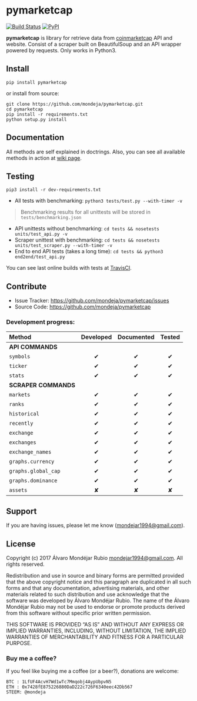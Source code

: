 <h1>pymarketcap</h1>

[![Build Status](https://travis-ci.org/mondeja/pymarketcap.svg?branch=master)](https://travis-ci.org/mondeja/pymarketcap) [![PyPI](https://img.shields.io/pypi/v/pymarketcap.svg)](https://pypi.python.org/pypi/pymarketcap)

**pymarketcap** is library for retrieve data from [coinmarketcap](http://coinmarketcap.com/) API and website. Consist of a scraper built on BeautifulSoup and an API wrapper powered by requests. Only works in Python3.

## Install

```
pip install pymarketcap
```

or install from source:

```
git clone https://github.com/mondeja/pymarketcap.git
cd pymarketcap
pip install -r requirements.txt
python setup.py install
```

## Documentation
All methods are self explained in doctrings. Also, you can see all available methods in action at [wiki page](https://github.com/mondeja/pymarketcap/wiki).

## Testing
```
pip3 install -r dev-requirements.txt
```

- All tests with benchmarking: `python3 tests/test.py --with-timer -v`

> Benchmarking results for all unittests will be stored in `tests/benchmarking.json`

- API unittests without benchmarking: `cd tests && nosetests units/test_api.py -v`
- Scraper unittest with benchmarking: `cd tests && nosetests units/test_scraper.py --with-timer -v`
- End to end API tests (takes a long time): `cd tests && python3 end2end/test_api.py`

You can see last online builds with tests at [TravisCI](https://travis-ci.org/mondeja/pymarketcap).


## Contribute

- Issue Tracker: https://github.com/mondeja/pymarketcap/issues
- Source Code: https://github.com/mondeja/pymarketcap

### Development progress:

|**Method**|**Developed**|**Documented**|**Tested**|
|:-------------------------|:-:|:-:|:-:|
|**API COMMANDS**                      |
|`symbols`                 | ✔ | ✔ | ✔ |
|`ticker`                  | ✔ | ✔ | ✔ |
|`stats`                   | ✔ | ✔ | ✔ |
|**SCRAPER COMMANDS**                  |
|`markets`                 | ✔ | ✔ | ✔ |
|`ranks`                   | ✔ | ✔ | ✔ |
|`historical`              | ✔ | ✔ | ✔ |
|`recently`                | ✔ | ✔ | ✔ |
|`exchange`                | ✔ | ✔ | ✔ |
|`exchanges`               | ✔ | ✔ | ✔ |
|`exchange_names`          | ✔ | ✔ | ✔ |
|`graphs.currency`         | ✔ | ✔ | ✔ |
|`graphs.global_cap`       | ✔ | ✔ | ✔ |
|`graphs.dominance`        | ✔ | ✔ | ✔ |
|`assets`                  | ✘ | ✘ | ✘ |

## Support

If you are having issues, please let me know (mondejar1994@gmail.com).


## License

Copyright (c) 2017 Álvaro Mondéjar Rubio <mondejar1994@gmail.com>.
All rights reserved.

Redistribution and use in source and binary forms are permitted
provided that the above copyright notice and this paragraph are
duplicated in all such forms and that any documentation, advertising
materials, and other materials related to such distribution and use
acknowledge that the software was developed by Álvaro Mondéjar Rubio. The
name of the Álvaro Mondéjar Rubio may not be used to endorse or promote
products derived from this software without specific prior written
permission.

THIS SOFTWARE IS PROVIDED “AS IS” AND WITHOUT ANY EXPRESS OR IMPLIED
WARRANTIES, INCLUDING, WITHOUT LIMITATION, THE IMPLIED WARRANTIES OF
MERCHANTABILITY AND FITNESS FOR A PARTICULAR PURPOSE.

### Buy me a coffee?

If you feel like buying me a coffee (or a beer?), donations are welcome:

```
BTC : 1LfUF4AcvH7Wd1wTc7Mmqobj4AypUbpvN5
ETH : 0x7428fE875226880DaD222c726F6340eec42Db567
STEEM: @mondeja
```
